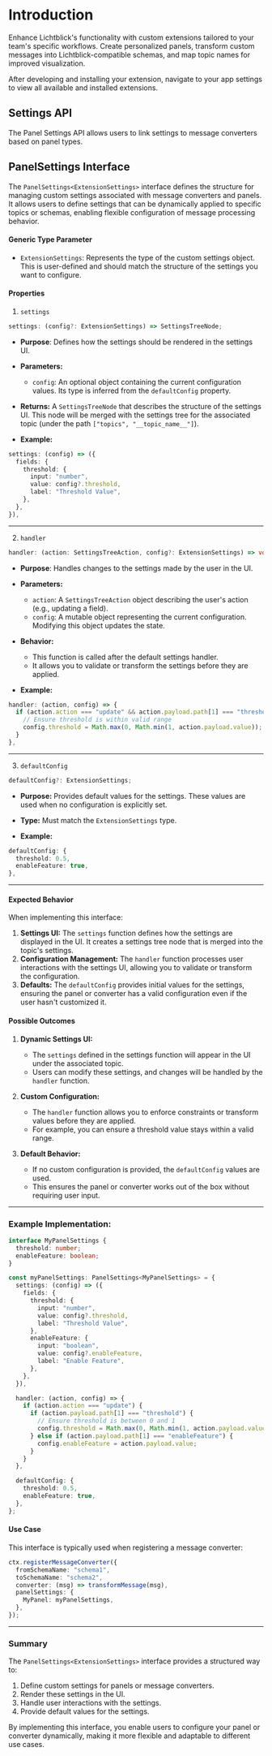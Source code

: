 # Introduction

Enhance Lichtblick's functionality with custom extensions tailored to your team's specific workflows. Create personalized panels, transform custom messages into Lichtblick-compatible schemas, and map topic names for improved visualization.

After developing and installing your extension, navigate to your app settings to view all available and installed extensions.

## Settings API
The Panel Settings API allows users to link settings to message converters based on panel types.

## PanelSettings Interface

The `PanelSettings<ExtensionSettings>` interface defines the structure for managing custom settings associated with message converters and panels. It allows users to define settings that can be dynamically applied to specific topics or schemas, enabling flexible configuration of message processing behavior.

#### Generic Type Parameter

* `ExtensionSettings`: Represents the type of the custom settings object. This is user-defined and should match the structure of the settings you want to configure.


#### Properties

1. `settings`

```typescript
settings: (config?: ExtensionSettings) => SettingsTreeNode;
```

* **Purpose**: Defines how the settings should be rendered in the settings UI.
* **Parameters:**
    * `config`: An optional object containing the current configuration values. Its type is inferred from the `defaultConfig` property.

* **Returns:** A `SettingsTreeNode` that describes the structure of the settings UI. This node will be merged with the settings tree for the associated topic (under the path `["topics", "__topic_name__"]`).

* **Example:**
```typescript
settings: (config) => ({
  fields: {
    threshold: {
      input: "number",
      value: config?.threshold,
      label: "Threshold Value",
    },
  },
}),
```
---
2. `handler`

```typescript
handler: (action: SettingsTreeAction, config?: ExtensionSettings) => void;
```

* **Purpose**: Handles changes to the settings made by the user in the UI.
* **Parameters:**
    * `action`:  A `SettingsTreeAction` object describing the user's action (e.g., updating a field).
    * `config`: A mutable object representing the current configuration. Modifying this object updates the state.

* **Behavior:**
    * This function is called after the default settings handler.
    * It allows you to validate or transform the settings before they are applied.

* **Example:**
```typescript
handler: (action, config) => {
  if (action.action === "update" && action.payload.path[1] === "threshold") {
    // Ensure threshold is within valid range
    config.threshold = Math.max(0, Math.min(1, action.payload.value));
  }
},
```

---
3. `defaultConfig`

```typescript
defaultConfig?: ExtensionSettings;
```

* **Purpose:** Provides default values for the settings. These values are used when no configuration is explicitly set.
* **Type:** Must match the `ExtensionSettings` type.

* **Example:**
```typescript
defaultConfig: {
  threshold: 0.5,
  enableFeature: true,
},
```
---

#### Expected Behavior
When implementing this interface:
1. **Settings UI:** The `settings` function defines how the settings are displayed in the UI. It creates a settings tree node that is merged into the topic's settings.
2. **Configuration Management:** The `handler` function processes user interactions with the settings UI, allowing you to validate or transform the configuration.
3. **Defaults:** The `defaultConfig` provides initial values for the settings, ensuring the panel or converter has a valid configuration even if the user hasn't customized it.

#### Possible Outcomes
1. **Dynamic Settings UI:**
    *  The `settings` defined in the settings function will appear in the UI under the associated topic.
    * Users can modify these settings, and changes will be handled by the `handler` function.

2. **Custom Configuration:**
    * The `handler` function allows you to enforce constraints or transform values before they are applied.
    * For example, you can ensure a threshold value stays within a valid range.

3. **Default Behavior:**
    * If no custom configuration is provided, the `defaultConfig` values are used.
    * This ensures the panel or converter works out of the box without requiring user input.

---
### Example Implementation:


```typescript
interface MyPanelSettings {
  threshold: number;
  enableFeature: boolean;
}

const myPanelSettings: PanelSettings<MyPanelSettings> = {
  settings: (config) => ({
    fields: {
      threshold: {
        input: "number",
        value: config?.threshold,
        label: "Threshold Value",
      },
      enableFeature: {
        input: "boolean",
        value: config?.enableFeature,
        label: "Enable Feature",
      },
    },
  }),

  handler: (action, config) => {
    if (action.action === "update") {
      if (action.payload.path[1] === "threshold") {
        // Ensure threshold is between 0 and 1
        config.threshold = Math.max(0, Math.min(1, action.payload.value));
      } else if (action.payload.path[1] === "enableFeature") {
        config.enableFeature = action.payload.value;
      }
    }
  },

  defaultConfig: {
    threshold: 0.5,
    enableFeature: true,
  },
};
```

#### Use Case
This interface is typically used when registering a message converter:
```typescript
ctx.registerMessageConverter({
  fromSchemaName: "schema1",
  toSchemaName: "schema2",
  converter: (msg) => transformMessage(msg),
  panelSettings: {
    MyPanel: myPanelSettings,
  },
});
```

---
### Summary
The `PanelSettings<ExtensionSettings>` interface provides a structured way to:
1. Define custom settings for panels or message converters.
2. Render these settings in the UI.
3. Handle user interactions with the settings.
4. Provide default values for the settings.

By implementing this interface, you enable users to configure your panel or converter dynamically, making it more flexible and adaptable to different use cases.